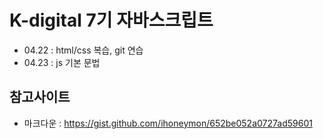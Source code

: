 # K-digital 7기 자바스크립트
+ 04.22 : html/css 복습, git 연습
+ 04.23 : js 기본 문법

## 참고사이트
+ 마크다운 : https://gist.github.com/ihoneymon/652be052a0727ad59601 
